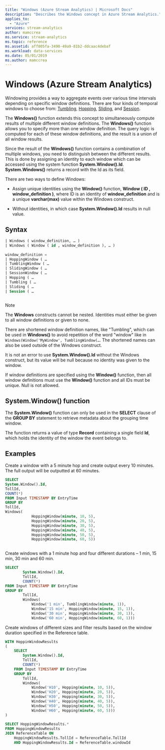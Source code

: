 ```yaml
---
title: "Windows (Azure Stream Analytics) | Microsoft Docs"
description: "Describes the Windows concept in Azure Stream Analytics."
applies_to: 
  - "Azure"
services: stream-analytics
author: mamccrea
ms.service: stream-analytics
ms.topic: reference
ms.assetid: aff805fa-3490-49a9-81b2-ddcaac4debaf
ms.workload: data-services
ms.date: 05/01/2019
ms.author: mamccrea
---
```


# Windows (Azure Stream Analytics)

Windowing provides a way to aggregate events over various time intervals depending on specific window definitions. There are four kinds of temporal windows to choose from: [Tumbling](tumbling-window-azure-stream-analytics.md), [Hopping](hopping-window-azure-stream-analytics.md), [Sliding](sliding-window-azure-stream-analytics.md), and [Session](session-window-azure-stream-analytics.md).

The **Windows()** function extends this concept to simultaneously compute results of multiple different window definitions. The **Windows()** function allows you to specify more than one window definition. The query logic is computed for each of these window definitions, and the result is a union of all window results.

Since the result of the **Windows()** function contains a combination of multiple windows, you need to distinguish between the different results. This is done by assigning an identity to each window which can be accessed using the system function **System.Window().Id**. **System.Windows()** returns a record with the Id as its field.

There are two ways to define Windows:

* Assign unique identities using the **Window()** function, **Window ( ID , window_definition )**, where ID is an identity of **window_definition** and is a unique **varchar(max)** value within the Windows construct.

* Without identities, in which case **System.Window().Id** results in null value.
  
 ## Syntax  
  
```SQL   
| Windows ( window_definition, … ) 
| Windows ( Window ( id , window_definition ), … ) 
 
window_definition = 
| HoppingWindow ( … 
| TumblingWindow ( … 
| SlidingWindow ( … 
| SessionWindow ( … 
| Hopping ( … 
| Tumbling ( … 
| Sliding ( … 
| Session ( …  
  
```  
  
> [!NOTE]  
>  The **Windows** constructs cannot be nested. Identities must either be given to all window definitions or given to none. 

There are shortened window definition names, like "Tumbling", which can be used in **Windows()** to avoid repetition of the word "window" like in `Windows(Window('MyWindow', TumblingWindow(…`. The shortened names can also be used outside of the Windows construct.

It is not an error to use **System.Window().Id** without the Windows construct, but its value will be null because no identity was given to the window.

If window definitions are specified using the **Window()** function, then all window definitions must use the **Window()** function and all IDs must be unique. Null is not allowed.
  
## System.Window() function

The **System.Window()** function can only be used in the **SELECT** clause of the **GROUP BY** statement to retrieve metadata about the grouping time window.

The function returns a value of type **Record** containing a single field **Id**, which holds the identity of the window the event belongs to.
  
## Examples  
  
Create a window with a 5 minute hop and create output every 10 minutes. The full output will be outputted at 60 minutes.

```SQL  
SELECT 
System.Window().Id, 
TollId, 
COUNT(*) 
FROM Input TIMESTAMP BY EntryTime 
GROUP BY 
TollId, 
Windows( 
            HoppingWindow(minute, 10, 5), 
            HoppingWindow(minute, 20, 5), 
            HoppingWindow(minute, 30, 5), 
            HoppingWindow(minute, 40, 5), 
            HoppingWindow(minute, 50, 5), 
            HoppingWindow(minute, 60, 5))  
  
```  
  
Create windows with a 1 minute hop and four different durations – 1 min, 15 min, 30 min and 60 min.

```SQL
SELECT 
        System.Window().Id, 
        TollId, 
        COUNT(*) 
FROM Input TIMESTAMP BY EntryTime 
GROUP BY 
        TollId, 
        Windows( 
            Window('1 min', TumblingWindow(minute, 1)), 
            Window('15 min', HoppingWindow(minute, 15, 1)), 
            Window('30 min', HoppingWindow(minute, 30, 1)), 
            Window('60 min', HoppingWindow(minute, 60, 1))) 
```

Create windows of different sizes and filter results based on the window duration specified in the Reference table.

```SQL
WITH HoppinWindowResults 
( 
    SELECT 
        System.Window().Id, 
        TollId, 
        COUNT(*) 
    FROM Input TIMESTAMP BY EntryTime 
    GROUP BY 
        TollId, 
        Windows( 
            Window('H10', Hopping(minute, 10, 5)), 
            Window('H20', Hopping(minute, 20, 5)), 
            Window('H30', Hopping(minute, 30, 5)), 
            Window('H40', Hopping(minute, 40, 5)), 
            Window('H50', Hopping(minute, 50, 5)), 
            Window('H60', Hopping(minute, 60, 5))) 
) 
 
SELECT HoppingWindowResults.* 
FROM HoppingWindowResults 
JOIN ReferenceTable ON  
    HoppingWindowResults.TollId = ReferenceTable.TollId 
    AND HoppingWindowResults.Id = ReferenceTable.windowId  

```
